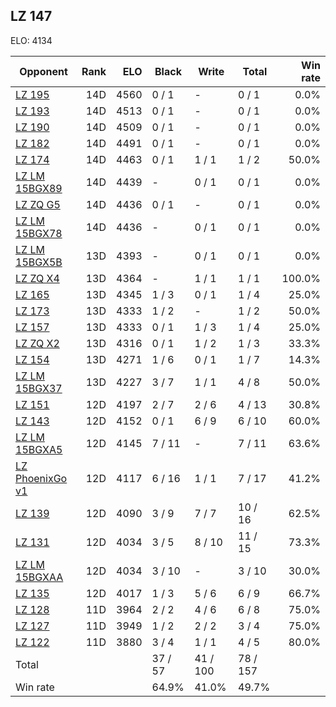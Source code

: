 ## LZ 147 ##

ELO: 4134

Opponent | Rank | ELO | Black | Write | Total | Win rate
---------|-----:|----:|-------|-------|-------|-------:
[LZ 195](LZ%20195.md) | 14D | 4560 | 0 / 1 | - | 0 / 1 | 0.0%
[LZ 193](LZ%20193.md) | 14D | 4513 | 0 / 1 | - | 0 / 1 | 0.0%
[LZ 190](LZ%20190.md) | 14D | 4509 | 0 / 1 | - | 0 / 1 | 0.0%
[LZ 182](LZ%20182.md) | 14D | 4491 | 0 / 1 | - | 0 / 1 | 0.0%
[LZ 174](LZ%20174.md) | 14D | 4463 | 0 / 1 | 1 / 1 | 1 / 2 | 50.0%
[LZ LM 15BGX89](LZ%20LM%2015BGX89.md) | 14D | 4439 | - | 0 / 1 | 0 / 1 | 0.0%
[LZ ZQ G5](LZ%20ZQ%20G5.md) | 14D | 4436 | 0 / 1 | - | 0 / 1 | 0.0%
[LZ LM 15BGX78](LZ%20LM%2015BGX78.md) | 14D | 4436 | - | 0 / 1 | 0 / 1 | 0.0%
[LZ LM 15BGX5B](LZ%20LM%2015BGX5B.md) | 13D | 4393 | - | 0 / 1 | 0 / 1 | 0.0%
[LZ ZQ X4](LZ%20ZQ%20X4.md) | 13D | 4364 | - | 1 / 1 | 1 / 1 | 100.0%
[LZ 165](LZ%20165.md) | 13D | 4345 | 1 / 3 | 0 / 1 | 1 / 4 | 25.0%
[LZ 173](LZ%20173.md) | 13D | 4333 | 1 / 2 | - | 1 / 2 | 50.0%
[LZ 157](LZ%20157.md) | 13D | 4333 | 0 / 1 | 1 / 3 | 1 / 4 | 25.0%
[LZ ZQ X2](LZ%20ZQ%20X2.md) | 13D | 4316 | 0 / 1 | 1 / 2 | 1 / 3 | 33.3%
[LZ 154](LZ%20154.md) | 13D | 4271 | 1 / 6 | 0 / 1 | 1 / 7 | 14.3%
[LZ LM 15BGX37](LZ%20LM%2015BGX37.md) | 13D | 4227 | 3 / 7 | 1 / 1 | 4 / 8 | 50.0%
[LZ 151](LZ%20151.md) | 12D | 4197 | 2 / 7 | 2 / 6 | 4 / 13 | 30.8%
[LZ 143](LZ%20143.md) | 12D | 4152 | 0 / 1 | 6 / 9 | 6 / 10 | 60.0%
[LZ LM 15BGXA5](LZ%20LM%2015BGXA5.md) | 12D | 4145 | 7 / 11 | - | 7 / 11 | 63.6%
[LZ PhoenixGo v1](LZ%20PhoenixGo%20v1.md) | 12D | 4117 | 6 / 16 | 1 / 1 | 7 / 17 | 41.2%
[LZ 139](LZ%20139.md) | 12D | 4090 | 3 / 9 | 7 / 7 | 10 / 16 | 62.5%
[LZ 131](LZ%20131.md) | 12D | 4034 | 3 / 5 | 8 / 10 | 11 / 15 | 73.3%
[LZ LM 15BGXAA](LZ%20LM%2015BGXAA.md) | 12D | 4034 | 3 / 10 | - | 3 / 10 | 30.0%
[LZ 135](LZ%20135.md) | 12D | 4017 | 1 / 3 | 5 / 6 | 6 / 9 | 66.7%
[LZ 128](LZ%20128.md) | 11D | 3964 | 2 / 2 | 4 / 6 | 6 / 8 | 75.0%
[LZ 127](LZ%20127.md) | 11D | 3949 | 1 / 2 | 2 / 2 | 3 / 4 | 75.0%
[LZ 122](LZ%20122.md) | 11D | 3880 | 3 / 4 | 1 / 1 | 4 / 5 | 80.0%
Total | | | 37 / 57 | 41 / 100 | 78 / 157 | 
Win rate| | | 64.9% | 41.0% | 49.7% | 
